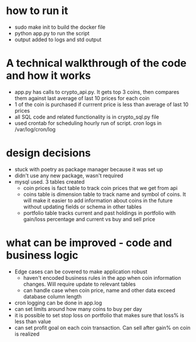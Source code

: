 # how to run it
- sudo make init to build the docker file
- python app.py to run the script
- output added to logs and std output

# A technical walkthrough of the code and how it works
- app.py has calls to crypto_api.py. It gets top 3 coins, then compares them against last average of last 10 prices for each coin
- 1 of the coin is purchased if currrent price is less than average of last 10 prices 
- all SQL code and related functionality is in crypto_sql.py file 
- used crontab for scheduling hourly run of script. cron logs in /var/log/cron/log

# design decisions
- stuck with poetry as package manager because it was set up
- didn't use any new package, wasn't required
- mysql used. 3 tables created
    - coin prices is fact table to track coin prices that we get from api
    - coins table is dimension table to track name and symbol of coins. It will make it easier to add information 
      about coins in the future without updating fields or schema in other tables 
    - portfolio table tracks current and past holdings in portfolio with gain/loss percentage and current vs buy and 
      sell price

# what can be improved - code and business logic
- Edge cases can be covered to make application robust
    - haven't encoded business rules in the app when coin information changes. Will require update to relevant tables
    - can handle case when coin price, name and other data exceed database column length 
- cron logging can be done in app.log
- can set limits around how many coins to buy per day 
- it is possible to set stop loss on portfolio that makes sure that loss% is less than value
- can set profit goal on each coin transaction. Can sell after gain% on coin is realized